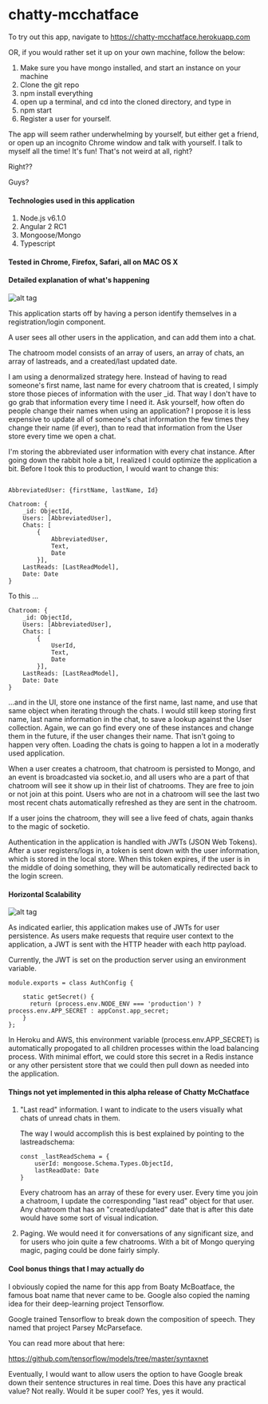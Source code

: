 # chatty-mcchatface

To try out this app, navigate to https://chatty-mcchatface.herokuapp.com

OR, if you would rather set it up on your own machine, follow the below:

1. Make sure you have mongo installed, and start an instance on your machine
2. Clone the git repo
3. npm install everything
4. open up a terminal, and cd into the cloned directory, and type in
5. npm start
6. Register a user for yourself.

The app will seem rather underwhelming by yourself, but either get a friend, or open up an incognito Chrome window and talk with yourself. I talk to myself all the time! It's fun! That's not weird at all, right?

Right??

Guys?


#### Technologies used in this application
1. Node.js v6.1.0
2. Angular 2 RC1
3. Mongoose/Mongo
4. Typescript

#### Tested in Chrome, Firefox, Safari, all on MAC OS X

#### Detailed explanation of what's happening

![alt tag](https://raw.githubusercontent.com/puhfista/chatty-mcchatface/master/highlevel.png)

This application starts off by having a person identify themselves in a registration/login component. 

A user sees all other users in the application, and can add them into a chat. 

The chatroom model consists of an array of users, an array of chats, an array of lastreads, and a created/last updated date. 

I am using a denormalized strategy here. Instead of having to read someone's first name, last name for every chatroom that is created, I simply store those pieces of information with the user _id. That way I don't have to go grab that information every time I need it.
Ask yourself, how often do people change their names when using an application? I propose it is less expensive to update all of someone's chat information the few times they change their name (if ever), than to read that information from the User store every time we open a chat.

I'm storing the abbreviated user information with every chat instance. After going down the rabbit hole a bit, I realized I could optimize the application a bit. Before I took this to production, I would want to change this:

```

AbbreviatedUser: {firstName, lastName, Id}

Chatroom: {
    _id: ObjectId,
    Users: [AbbreviatedUser],
    Chats: [
        {
            AbbreviatedUser, 
            Text,
            Date
        }],
    LastReads: [LastReadModel],
    Date: Date
}
```

To this ...

```
Chatroom: {
    _id: ObjectId,
    Users: [AbbreviatedUser],
    Chats: [
        {
            UserId, 
            Text,
            Date
        }],
    LastReads: [LastReadModel],
    Date: Date
}
```
...and in the UI, store one instance of the first name, last name, and use that same object when iterating through the chats. I would still keep storing first name, last name information in the chat, to save a lookup against the User collection. Again, we can go find every one of these
instances and change them in the future, if the user changes their name. That isn't going to happen very often. Loading the chats is going to happen a lot in a moderatly used application. 



When a user creates a chatroom, that chatroom is persisted to Mongo, and an event is broadcasted via socket.io, and all users who are a part of that chatroom will see it show up in their list of chatrooms. They are free to join or not join at this point. Users who are not in a chatroom will
see the last two most recent chats automatically refreshed as they are sent in the chatroom.

If a user joins the chatroom, they will see a live feed of chats, again thanks to the magic of socketio. 

Authentication in the application is handled with JWTs (JSON Web Tokens). After a user registers/logs in, a token is sent down with the user information, which is stored in the local store. When this token expires, if the user is in the middle of doing something, they will be automatically
redirected back to the login screen. 

#### Horizontal Scalability


![alt tag](https://raw.githubusercontent.com/puhfista/chatty-mcchatface/master/horizontal.png)

As indicated earlier, this application makes use of JWTs for user persistence. As users make requests that require user context to the application, a JWT is sent with the HTTP header with each http payload. 


Currently, the JWT is set on the production server using an environment variable.

```
module.exports = class AuthConfig {
    
    static getSecret() {
      return (process.env.NODE_ENV === 'production') ? process.env.APP_SECRET : appConst.app_secret;
    }
};
```

In Heroku and AWS, this environment variable (process.env.APP_SECRET) is automatically propogated to all children processes within the load balancing process.
With minimal effort, we could store this secret in a Redis instance or any other persistent store that we could then pull down as needed into the application.







#### Things not yet implemented in this alpha release of Chatty McChatface
1. "Last read" information. I want to indicate to the users visually what chats of unread chats in them. 

    The way I would accomplish this is best explained by pointing to the lastreadschema:

    ```
    const _lastReadSchema = {
        userId: mongoose.Schema.Types.ObjectId,
        lastReadDate: Date
    }
    ```

    Every chatroom has an array of these for every user. Every time you join a chatroom, I update the corresponding "last read" object for that user. Any chatroom that has an "created/updated" date that is after this date would 
    have some sort of visual indication. 

2. Paging. We would need it for conversations of any significant size, and for users who join quite a few chatrooms. With a bit of Mongo querying magic, paging could be done fairly simply. 

#### Cool bonus things that I may actually do

I obviously copied the name for this app from Boaty McBoatface, the famous boat name that never came to be. 
Google also copied the naming idea for their deep-learning project Tensorflow.

Google trained Tensorflow to break down the composition of speech. They named that project Parsey McParseface. 

You can read more about that here:

https://github.com/tensorflow/models/tree/master/syntaxnet

Eventually, I would want to allow users the option to have Google break down their sentence structures in real time. Does this have any practical value? Not really. Would it be super cool? Yes, yes it would. 